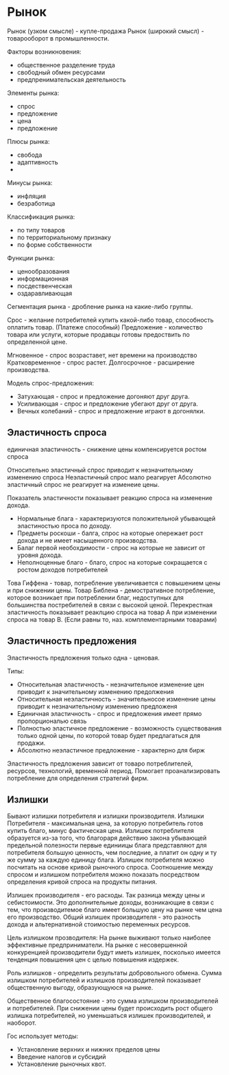 # Рынок

Рынок (узком смысле) - купле-продажа
Рынок (широкий смысл) - товарооборот в промышленности.

Факторы возникновения:

- общественное разделение труда
- свободный обмен ресурсами
- предпренимательская деятельность

Элементы рынка:

- спрос
- предложение
- цена
- предложение

Плюсы рынка:

- свобода
- адаптивность
-

Минусы рынка:

- инфляция
- безработица

Классификация рынка:

- по типу товаров
- по территориальному признаку
- по форме собственности

Функции рынка:

- ценообразования
- информационная
- посдественческая
- оздаравливающая

Сегментация рынка - дробление рынка на какие-либо группы.

Срос - желание потребителей купить какой-либо товар, способность оплатить товар. (Платеже способный)
Предложение - количество товара или услуги, которые продавцы готовы предоствить по определенной цене.

Мгновенное - спрос возраставет, нет времени на производство
Кратковременное - спрос растет.
Долгосрочное - расширение производства.

Модель спрос-предложения:

- Затухающая - спрос и предложение догоняют друг друга.
- Усиливающая - спрос и предложение убегают друг от друга.
- Вечных колебаний - спрос и предложение играют в догонялки.

## Эластичность спроса

единичная эластичность - снижение цены компенсируется ростом спроса

Относительно эластичный спрос приводит к незначительному изменению спроса
Неэластичный спрос мало реагирует
Абсолютно эластичный спрос не реагирует на изменеие цены.

Показатель эластичности показывает реакцию спроса на изменение дохода.

- Нормальные блага - характеризуются положительной убывающей эластиностью проса по доходу.
- Предметы роскоши - балга, спрос на которые опережает рост дохода и не имеет насыщенного производства.
- Балаг первой необохдимости - спрос на которые не зависит от уровня дохода.
- Неполноценные благо - благо, спрос на которые сокращается с ростом доходов потребителей

Това Гиффена - товар, потребление увеличивается с повышением цены и при снижении цены.
Товар Библена - демостративное потребление, которое возникает при потреблении благ, недоступных для большинства постребителей в связи с высокой ценой.
Перекрестная эластичность показывает реаклцию спроса на товар А при изменении спроса на товар B. (Если равны то, наз. комплементарными товарами)

## Эластичность предложения

Эластичность предложения только одна - ценовая.

Типы:

- Относительная эластичность - незначительное изменение цен приводит к значительному изменению предолжения
- Относительная неэластичность - значительносое изменение цены приводит к незначительному изменению предложеня
- Единичная эластичность - спрос и предложения имеет прямо пропорциональю связь
- Полностью эластичное предложение - возможность существования только одной цены, по которой товар будет предлагаться для продажи.
- Абсолютно неэластичное предложение - характерно для бирж

Эластичность предложения зависит от товаро потреблителей, ресурсов, технологий, временной период. Помогает проанализировать потребление для определения стратегий фирм.

## Излишки

Бывают излишки потребителя и излишки производителя.
Излишки Потребителя - максимальная цена, за которую потребитель готов купить благо, минус фактическая цена.
Излишек потреблителя образуется из-за того, что благораря действию закона убывающей предельной полезности первые единиицы блага представляют для потребителя большую ценность, чем последние, а платит он одну и ту же сумму за каждую единицу блага.
Излишек потребителя можно посчитать на основе кривой рыночного спроса. Соотношение между спросом и излишком потребителя можно показать посредством определения кривой спроса на продукты питания.

Излишек производителя - его расходы. Так разница между цены и себистоимости. Это дополнительные доходы, возникающие в связи с тем, что производитемое благо имеет большую цену на рынке чем цена его производство.
Общий излишек производителя - это разность дохода и альтернативной стоимостью переменных ресурсов.

Цель излишком прозводителя:
На рынке выживают только наиболее эффективные предприниматели. На рынке с несовершенной конкуренцией производители будут иметь излишек, посколько имеется тенденция повышения цен с целью повышения издержек.

Роль излишков - определить результаты добровольного обмена. Сумма излишком потребителей и излишков производителей показывает общественную выгоду, образующуюся на рынке.

Общественное благосостояние - это сумма излишком производителей и потребителей.
При снижении цены будет происходить рост общего излишка потребителей, но уменьшаться излишек производителей, и наоборот.

Гос использует методы:
- Установление верхних и нижних пределов цены
- Введение налогов и субсидий
- Установление рыночных квот.
